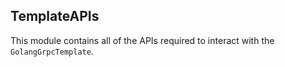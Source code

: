 ## TemplateAPIs

This module contains all of the APIs required to interact with the `GolangGrpcTemplate`.
